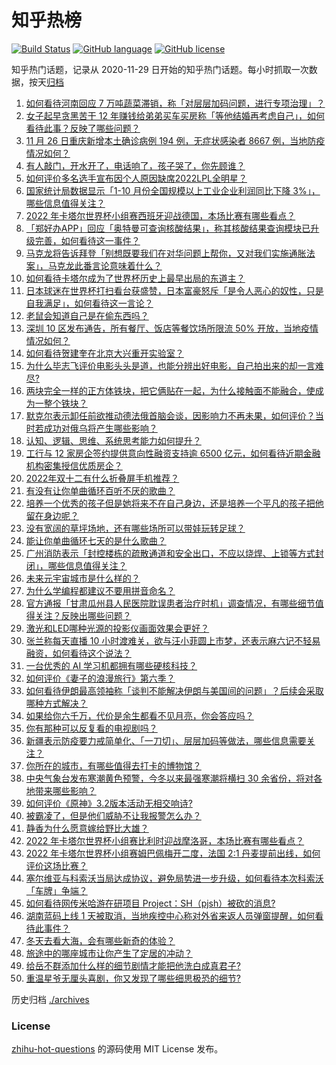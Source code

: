 # 知乎热榜
[![Build Status](https://github.com/ToWeLong/zhihu-hot-questions/workflows/CI/badge.svg)](https://github.com/ToWeLong/zhihu-hot-questions/actions)
[![GitHub language](https://img.shields.io/badge/language-golang-orange.svg)](https://golang.org/)
[![GitHub license](https://img.shields.io/github/license/ToWeLong/zhihu-hot-questions)](https://github.com/ToWeLong/zhihu-hot-questions/blob/main/LICENSE)

知乎热门话题，记录从 2020-11-29 日开始的知乎热门话题。每小时抓取一次数据，按天[归档](./archives)

<!-- BEGIN -->

1. [如何看待河南回应 7 万吨蔬菜滞销，称「对层层加码问题，进行专项治理」？](https://www.zhihu.com/question/568991936)
1. [女子起早贪黑苦干 12 年赚钱给弟弟买车买房称「等他结婚再考虑自己」，如何看待此事？反映了哪些问题？](https://www.zhihu.com/question/569143535)
1. [11 月 26 日重庆新增本土确诊病例 194 例，无症状感染者 8667 例，当地防疫情况如何？](https://www.zhihu.com/question/569143475)
1. [有人敲门，开水开了，电话响了，孩子哭了，你先顾谁？](https://www.zhihu.com/question/463695772)
1. [如何评价多名选手宣布因个人原因缺席2022LPL全明星？](https://www.zhihu.com/question/569153246)
1. [国家统计局数据显示「1-10 月份全国规模以上工业企业利润同比下降 3%」，哪些信息值得关注？](https://www.zhihu.com/question/569137837)
1. [2022 年卡塔尔世界杯小组赛西班牙迎战德国，本场比赛有哪些看点？](https://www.zhihu.com/question/569126714)
1. [「郑好办APP」回应「奥特曼可查询核酸结果」，称其核酸结果查询模块已升级完善，如何看待这一事件？](https://www.zhihu.com/question/569134838)
1. [马克龙将告诉拜登「别想既要我们在对华问题上帮你，又对我们实施通胀法案」，马克龙此番言论意味着什么？](https://www.zhihu.com/question/569140100)
1. [如何看待卡塔尔成为了世界杯历史上最早出局的东道主？](https://www.zhihu.com/question/568840600)
1. [日本球迷在世界杯打扫看台获盛赞，日本富豪怒斥「是令人恶心的奴性，只是自我满足」，如何看待这一言论？](https://www.zhihu.com/question/568993108)
1. [老鼠会知道自己是在偷东西吗？](https://www.zhihu.com/question/567276949)
1. [深圳 10 区发布通告，所有餐厅、饭店等餐饮场所限流 50% 开放，当地疫情情况如何？](https://www.zhihu.com/question/569132304)
1. [如何看待贺建奎在北京大兴重开实验室？](https://www.zhihu.com/question/568833616)
1. [为什么毕志飞评价电影头头是道，也能分辨出好电影，自己拍出来的却一言难尽?](https://www.zhihu.com/question/495475509)
1. [两块完全一样的正方体铁块，把它俩贴在一起，为什么接触面不能融合，使成为一整个铁块？](https://www.zhihu.com/question/568729712)
1. [默克尔表示卸任前欲推动德法俄首脑会谈，因影响力不再未果，如何评价？当时若成功对俄乌将产生哪些影响？](https://www.zhihu.com/question/568827998)
1. [认知、逻辑、思维、系统思考能力如何提升？](https://www.zhihu.com/question/314003841)
1. [工行与 12 家房企签约提供意向性融资支持逾 6500 亿元，如何看待近期金融机构密集授信优质房企？](https://www.zhihu.com/question/568630596)
1. [2022年双十二有什么折叠屏手机推荐？](https://www.zhihu.com/question/569160401)
1. [有没有让你单曲循环百听不厌的歌曲？](https://www.zhihu.com/question/568983438)
1. [培养一个优秀的孩子但是她将来不在自己身边，还是培养一个平凡的孩子把他留在身边呢？](https://www.zhihu.com/question/564846121)
1. [没有宽阔的草坪场地，还有哪些场所可以带娃玩转足球？](https://www.zhihu.com/question/565191465)
1. [能让你单曲循环七天的是什么歌曲？](https://www.zhihu.com/question/558400016)
1. [广州消防表示「封控楼栋的疏散通道和安全出口，不应以烧焊、上锁等方式封闭」，哪些信息值得关注？](https://www.zhihu.com/question/568811560)
1. [未来元宇宙城市是什么样的？](https://www.zhihu.com/question/568784481)
1. [为什么学编程都建议不要用拼音命名？](https://www.zhihu.com/question/568248345)
1. [官方通报「甘肃瓜州县人民医院耽误患者治疗时机」调查情况，有哪些细节值得关注？反映出哪些问题？](https://www.zhihu.com/question/569137846)
1. [激光和LED哪种光源的投影仪画面效果会更好？](https://www.zhihu.com/question/568955356)
1. [张兰称每天直播 10 小时渡难关，欲与汪小菲圆上市梦，还表示麻六记不轻易融资，如何看待这个说法？](https://www.zhihu.com/question/568753102)
1. [一台优秀的 AI 学习机都拥有哪些硬核科技？](https://www.zhihu.com/question/569139777)
1. [如何评价《妻子的浪漫旅行》第六季？](https://www.zhihu.com/question/568569846)
1. [如何看待伊朗最高领袖称「谈判不能解决伊朗与美国间的问题」？后续会采取哪种方式解决？](https://www.zhihu.com/question/569140897)
1. [如果给你六千万，代价是余生都看不见月亮，你会答应吗？](https://www.zhihu.com/question/444969517)
1. [你有那种可以反复看的电视剧吗？](https://www.zhihu.com/question/568063683)
1. [新疆表示防疫要力戒简单化、「一刀切」、层层加码等做法，哪些信息需要关注？](https://www.zhihu.com/question/569020639)
1. [你所在的城市，有哪些值得去打卡的博物馆？](https://www.zhihu.com/question/566804890)
1. [中央气象台发布寒潮黄色预警，今冬以来最强寒潮将横扫 30 余省份，将对各地带来哪些影响？](https://www.zhihu.com/question/569007445)
1. [如何评价《原神》3.2版本活动无相交响诗?](https://www.zhihu.com/question/568563839)
1. [被霸凌了，但是他们威胁不让我报警怎么办？](https://www.zhihu.com/question/568821111)
1. [静香为什么愿意嫁给野比大雄？](https://www.zhihu.com/question/511881876)
1. [2022 年卡塔尔世界杯小组赛比利时迎战摩洛哥，本场比赛有哪些看点？](https://www.zhihu.com/question/569125532)
1. [2022 年卡塔尔世界杯小组赛姆巴佩梅开二度，法国 2:1 丹麦提前出线，如何评价这场比赛？](https://www.zhihu.com/question/567615854)
1. [塞尔维亚与科索沃当局达成协议，避免局势进一步升级，如何看待本次科索沃「车牌」争端？](https://www.zhihu.com/question/568623543)
1. [如何看待网传米哈游在研项目 Project：SH（pjsh）被砍的消息?](https://www.zhihu.com/question/568571990)
1. [湖南蓝码上线 1 天被取消，当地疾控中心称对外省来返人员弹窗提醒，如何看待此事件？](https://www.zhihu.com/question/568980788)
1. [冬天去看大海，会有哪些新奇的体验？](https://www.zhihu.com/question/568033004)
1. [旅途中的哪座城市让你产生了定居的冲动？](https://www.zhihu.com/question/568620884)
1. [给岳不群添加什么样的细节剧情才能把他洗白成真君子?](https://www.zhihu.com/question/362115049)
1. [重温星爷无厘头喜剧，你又发现了哪些细思极恐的细节?](https://www.zhihu.com/question/569032876)

<!-- END -->

历史归档 [./archives](./archives)


### License
[zhihu-hot-questions](https://github.com/towelong/zhihu-hot-questions) 的源码使用 MIT License 发布。